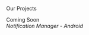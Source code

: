 Our Projects

Coming Soon<br>
   <i>Notification Manager - Android</i>
<!---
useful-apps-dev/useful-apps-dev is a ✨ special ✨ repository because its `README.md` (this file) appears on your GitHub profile.
You can click the Preview link to take a look at your changes.
--->
